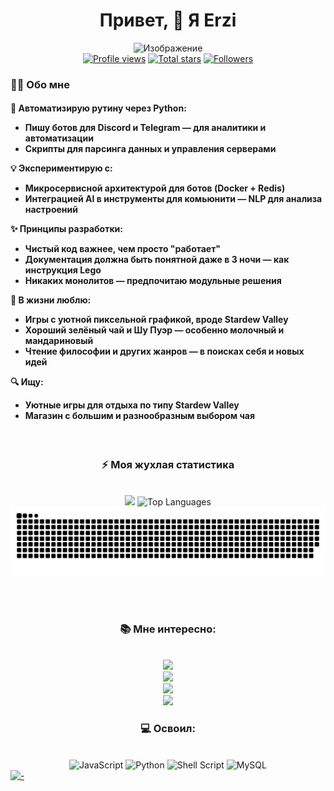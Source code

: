 <h1 align="center">Привет, 🙏 Я Erzi</h1>

 <div align="center">
    <img src="https://i.pinimg.com/originals/7b/f0/7d/7bf07dbb9354eb96b0b9a737d1a2a3a6.gif" alt="Изображение" width="600" />
 </div>
 <div align="center">
<a href="https://github.com/OS-Erzi">
  <img width="162px" 
       src="https://komarev.com/ghpvc/?username=OS-Erzi&label=Profile%20views&color=318CE7&style=for-the-badge" 
       alt="Profile views" /></a>
<a href="https://api.github-star-counter.workers.dev/user/OS-Erzi">
  <img width="115px" 
       alt="Total stars" 
       title="Total stars on GitHub" 
       src="https://custom-icon-badges.herokuapp.com/badge/dynamic/json?logo=star&color=318CE7&labelColor=505050&label=Stars&style=for-the-badge&query=%24.stars&url=https://api.github-star-counter.workers.dev/user/OS-Erzi" /></a>
<a href="https://github.com/OS-Erzi?tab=followers">
  <img width="147px" 
       alt="Followers" 
       title="Follow me on GitHub" 
       src="https://custom-icon-badges.herokuapp.com/github/followers/OS-Erzi?color=318CE7&labelColor=505050&style=for-the-badge&logo=person-add&label=Followers&logoColor=white" /></a>
 </div>



<!-- about me -->
 <h3 align="left">👩‍💻 Обо мне</h3>


<h4 align="left">

🌱 Автоматизирую рутину через Python:</br>
   - Пишу ботов для Discord и Telegram — для аналитики и автоматизации</br>
   - Скрипты для парсинга данных и управления серверами</br>

💡 Экспериментирую с:</br>
   - Микросервисной архитектурой для ботов (Docker + Redis)</br>
   - Интеграцией AI в инструменты для комьюнити — NLP для анализа настроений</br>

✨ Принципы разработки:</br>
   - Чистый код важнее, чем просто "работает"</br>
   - Документация должна быть понятной даже в 3 ночи — как инструкция Lego</br>
   - Никаких монолитов — предпочитаю модульные решения</br>

🍵 В жизни люблю:</br>
   - Игры с уютной пиксельной графикой, вроде Stardew Valley</br>
   - Хороший зелёный чай и Шу Пуэр — особенно молочный и мандариновый</br>
   - Чтение философии и других жанров — в поисках себя и новых идей</br>

🔍 Ищу:</br>
   - Уютные игры для отдыха по типу Stardew Valley</br>
   - Магазин с большим и разнообразным выбором чая</br>
</h4>

</div>
<br/>

<!-- git stat-->
<h3 align="center">⚡ Моя жухлая статистика</h3>
<br>
<div align="center">
  <img width="380" src="https://github-readme-stats.vercel.app/api?username=OS-Erzi&count_private=true&show_icons=true&theme=dark&rank_icon=github&border_radius=10"/>

  <img width="340" src="https://github-readme-stats.vercel.app/api/top-langs/?username=os-erzi&theme=dark&hide_border=false&include_all_commits=false&count_private=false&layout=compact" alt="Top Languages">
</div>

<div align="center">
  <img src="assets/github-user-contribution.svg" alt="profile_view"  />
</div>

<br/><br/>

<!-- intr -->
<h3 align="center">📚 Мне интересно:</h3>

<br/>

<div align="center">
  <img src="https://skillicons.dev/icons?i=nodejs,mongodb,gitlab,raspberrypi,arduino" /><br>
  <img src="https://skillicons.dev/icons?i=bootstrap,html,css,vscode,github,git,obsidian" /><br>
  <img src="https://skillicons.dev/icons?i=bash,kali,arch,ubuntu,python,javascript,mysql" /><br>
  <img src="https://skillicons.dev/icons?i=vim,htmx,debian,neovim,pwsh" /><br>
</div>


<h3 align="center">💻 Освоил:</h3><br/>
<div align="center">
  <img src="https://img.shields.io/badge/javascript-%23323330.svg?style=for-the-badge&logo=javascript&logoColor=%23F7DF1E" alt="JavaScript"/>
  <img src="https://img.shields.io/badge/python-3670A0?style=for-the-badge&logo=python&logoColor=ffdd54" alt="Python"/>
  <img src="https://img.shields.io/badge/shell_script-%23121011.svg?style=for-the-badge&logo=gnu-bash&logoColor=white" alt="Shell Script"/>
  <img src="https://img.shields.io/badge/mysql-4479A1.svg?style=for-the-badge&logo=mysql&logoColor=white" alt="MySQL"/>
</div>
<div align="center"> 
</div>


<!-- ending-->
<!-- I stole it from here. - https://github.com/JoshuaThadi. 
His profile is very beautifully designed, I couldn't resist.-->
<a href="https://github.com/OS-Erzi">
  <img src="assets/japan.gif" alt="-" style="width:auto; height:auto"/>
</a>

<img src="https://www.animatedimages.org/data/media/562/animated-line-image-0184.gif" width="1920" height=0.4/>


